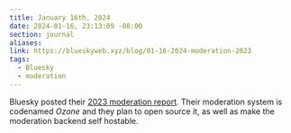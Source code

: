 ```yaml
---
title: January 16th, 2024
date: 2024-01-16, 23:13:09 -08:00
section: journal
aliases: 
link: https://blueskyweb.xyz/blog/01-16-2024-moderation-2023
tags:
  - Bluesky
  - moderation
---
```

Bluesky posted their [2023 moderation report](https://blueskyweb.xyz/blog/01-16-2024-moderation-2023). Their moderation system is codenamed _Ozone_ and they plan to open source it, as well as make the moderation backend self hostable. 